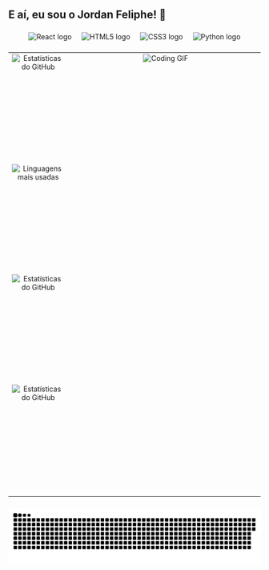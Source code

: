 <h2 align="left">E aí, eu sou o Jordan Feliphe! 👋</h2>

###

<div align="center">
  <img src="https://cdn.jsdelivr.net/gh/devicons/devicon/icons/react/react-original.svg" height="30" alt="React logo" />
  <img width="12" />
  <img src="https://cdn.jsdelivr.net/gh/devicons/devicon/icons/html5/html5-original.svg" height="30" alt="HTML5 logo" />
  <img width="12" />
  <img src="https://cdn.jsdelivr.net/gh/devicons/devicon/icons/css3/css3-original.svg" height="30" alt="CSS3 logo" />
  <img width="12" />
  <img src="https://cdn.jsdelivr.net/gh/devicons/devicon/icons/python/python-original.svg" height="30" alt="Python logo" />
</div>

###

<table align="center" style="border-spacing: 20px; width: 100%;">
  <tr>
    <!-- Coluna das Estatísticas -->
    <td style="width: 10%; vertical-align: top; height: 70%;">
      <div align="center" style="display: flex; flex-direction: column; justify-content: space-between; height: 100%;">
        <img src="https://github-readme-stats.vercel.app/api?username=JordanFeliphe&hide_title=false&hide_rank=false&show_icons=true&include_all_commits=true&count_private=true&disable_animations=false&theme=dracula&locale=pt-br&hide_border=false" width="95%" height="220px" alt="Estatísticas do GitHub" />
        <img src="https://github-readme-stats.vercel.app/api/top-langs?username=JordanFeliphe&locale=pt-br&hide_title=false&layout=compact&card_width=320&langs_count=5&theme=dracula&hide_border=false" width="95%" height="220px" alt="Linguagens mais usadas" />
          <img src="https://github-readme-stats.vercel.app/api?username=JordanFeliphe&hide_title=false&hide_rank=false&show_icons=true&include_all_commits=true&count_private=true&disable_animations=false&theme=dracula&locale=pt-br&hide_border=false" width="95%" height="220px" alt="Estatísticas do GitHub" />
          <img src="https://github-readme-stats.vercel.app/api?username=JordanFeliphe&hide_title=false&hide_rank=false&show_icons=true&include_all_commits=true&count_private=true&disable_animations=false&theme=dracula&locale=pt-br&hide_border=false" width="95%" height="220px" alt="Estatísticas do GitHub" />
      </div>
    </td>
    <!-- Coluna do GIF -->
    <td style="width: 45%; vertical-align: top; text-align: center;">
      <img src="https://user-images.githubusercontent.com/74038190/225813708-98b745f2-7d22-48cf-9150-083f1b00d6c9.gif" width="100%" alt="Coding GIF">
    </td>
  </tr>
</table>

###

<picture align="center">
  <source media="(prefers-color-scheme: dark)" srcset="https://raw.githubusercontent.com/JordanFeliphe/JordanFeliphe/output/github-contribution-grid-snake-dark.svg">
  <source media="(prefers-color-scheme: light)" srcset="https://raw.githubusercontent.com/JordanFeliphe/JordanFeliphe/output/github-contribution-grid-snake-dark.svg">
  <img align="center" alt="GitHub contribution grid snake animation" src="https://raw.githubusercontent.com/JordanFeliphe/JordanFeliphe/output/github-contribution-grid-snake.svg">
</picture>

